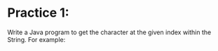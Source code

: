 # Practice 1:
Write a Java program to get the character at the given index within the String.
For example: 




